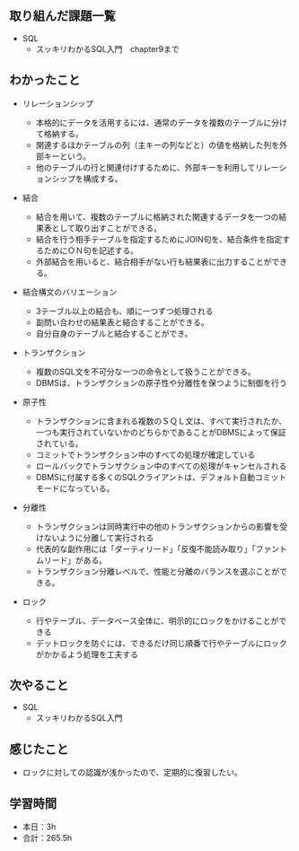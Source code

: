 ## 取り組んだ課題一覧
- SQL 
    - スッキリわかるSQL入門　chapter9まで

## わかったこと
- リレーションシップ
	- 本格的にデータを活用するには、通常のデータを複数のテーブルに分けて格納する。
	- 関連するほかテーブルの列（主キーの列などと）の値を格納した列を外部キーという。
	- 他のテーブルの行と関連付けするために、外部キーを利用してリレーションシップを構成する。
- 結合
	- 結合を用いて、複数のテーブルに格納された関連するデータを一つの結果表として取り出すことができる。
	- 結合を行う相手テーブルを指定するためにJOIN句を、結合条件を指定するためにＯＮ句を記述する。
	- 外部結合を用いると、結合相手がない行も結果表に出力することができる。
- 結合構文のバリエーション
	- 3テーブル以上の結合も、順に一つずつ処理される
	- 副問い合わせの結果表と結合することができる。
	- 自分自身のテーブルと結合することができ。

- トランザクション
	- 複数のSQL文を不可分な一つの命令として扱うことができる。
	- DBMSは、トランザクションの原子性や分離性を保つように制御を行う
- 原子性
	- トランザクションに含まれる複数のＳＱＬ文は、すべて実行されたか、一つも実行されていないかのどちらかであることがDBMSによって保証されている。
	- コミットでトランザクション中のすべての処理が確定している
	- ロールバックでトランザクション中のすべての処理がキャンセルされる
	- DBMSに付属する多くのSQLクライアントは、デフォルト自動コミットモードになっている。
- 分離性
	- トランザクションは同時実行中の他のトランザクションからの影響を受けないように分離して実行される
	- 代表的な副作用には「ダーティリード」「反復不能読み取り」「ファントムリード」がある。
	- トランザクション分離レベルで、性能と分離のバランスを選ぶことができる。
- ロック
	- 行やテーブル、データベース全体に、明示的にロックをかけることができる
	- デットロックを防ぐには、できるだけ同じ順番で行やテーブルにロックがかかるよう処理を工夫する

                                                                                                                    
## 次やること
- SQL
    - スッキリわかるSQL入門                    
    
## 感じたこと
- ロックに対しての認識が浅かったので、定期的に復習したい。                                                                                                                                                                                         
                                                                                             
                                    
## 学習時間
- 本日：3h
- 合計：265.5h
